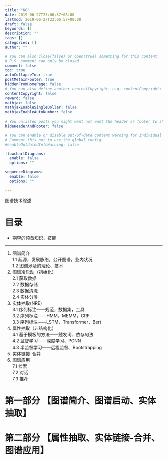```yaml
---
title: "KG"
date: 2019-06-27T23:06:57+08:00
lastmod: 2019-06-27T23:06:57+08:00
draft: false
keywords: []
description: ""
tags: []
categories: []
author: ""

# You can also close(false) or open(true) something for this content.
# P.S. comment can only be closed
comment: false
toc: true
autoCollapseToc: true
postMetaInFooter: true
hiddenFromHomePage: false
# You can also define another contentCopyright. e.g. contentCopyright: "This is another copyright."
contentCopyright: false
reward: false
mathjax: false
mathjaxEnableSingleDollar: false
mathjaxEnableAutoNumber: false

# You unlisted posts you might want not want the header or footer to show
hideHeaderAndFooter: false

# You can enable or disable out-of-date content warning for individual post.
# Comment this out to use the global config.
#enableOutdatedInfoWarning: false

flowchartDiagrams:
  enable: false
  options: ""

sequenceDiagrams: 
  enable: false
  options: ""

---
```


图谱技术综述
<!--more-->

# 目录

-  期望的预备知识、技能

***

1.  图谱简介    
    1.1 起源，发展脉络，公开图谱，业内状况    
    1.2 图谱涉及的理论、技术    
2.  图谱冷启动（初始化）    
    2.1 获取数据    
    2.2 数据存储    
    2.3 数据清洗    
    2.4 实体分类    
3.  实体抽取(NRE)   
    3.1 序列标注——规范，数据集，工具    
    3.2 序列标注——HMM，MEMM，CRF    
    3.3 序列标注——LSTM，Transformer，Bert   
4.  属性抽取（非结构化）    
    4.1 基于模板的方法——触发词、依存句法    
    4.2 监督学习——深度学习、PCNN    
    4.3 半监督学习——远程监督、Bootstrapping 
5.  实体链接-合并    
6.  图谱应用    
    7.1 检索    
    7.2 对话    
    7.3 推荐    



# 第一部分 【图谱简介、图谱启动、实体抽取】



# 第二部分 【属性抽取、实体链接-合并、图谱应用】



